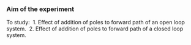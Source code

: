 ### Aim of the experiment
To study:
​ 1. Effect of addition of poles to forward path of an open loop system.
​ 2. Effect of addition of poles to forward path of a closed loop system.